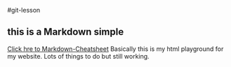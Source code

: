 #git-lesson
## this is a Markdown simple
[Click hre to Markdown-Cheatsheet](https://github.com/adam-p/markdown-here/wiki/Markdown-Cheatsheet "Markdown Cheatsheet")
Basically this is my html playground for my website. Lots of things to do but still working.
